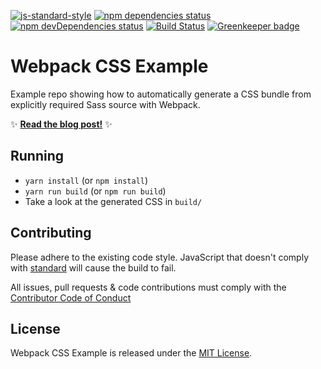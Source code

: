 [![js-standard-style](https://img.shields.io/badge/code%20style-standard-brightgreen.svg?style=flat)](http://standardjs.com/)
[![npm dependencies status](https://david-dm.org/bensmithett/webpack-css-example.svg)](https://david-dm.org/bensmithett/webpack-css-example)
[![npm devDependencies status](https://david-dm.org/bensmithett/webpack-css-example/dev-status.svg)](https://david-dm.org/bensmithett/webpack-css-example#info=devDependencies)
[![Build Status](https://travis-ci.org/bensmithett/webpack-css-example.svg?branch=master)](https://travis-ci.org/bensmithett/webpack-css-example)
[![Greenkeeper badge](https://badges.greenkeeper.io/bensmithett/webpack-css-example.svg)](https://greenkeeper.io/)

# Webpack CSS Example

Example repo showing how to automatically generate a CSS bundle from explicitly required Sass source with Webpack.

:sparkles: [**Read the blog post!**](http://bensmithett.com/smarter-css-builds-with-webpack/) :sparkles:

## Running

- `yarn install` (or `npm install`)
- `yarn run build` (or `npm run build`)
- Take a look at the generated CSS in `build/`

## Contributing

Please adhere to the existing code style. JavaScript that doesn't comply with [standard](http://standardjs.com/) will cause the build to fail.

All issues, pull requests & code contributions must comply with the [Contributor Code of Conduct](./CODE_OF_CONDUCT.md)

## License

Webpack CSS Example is released under the [MIT License](http://ben.mit-license.org/).
